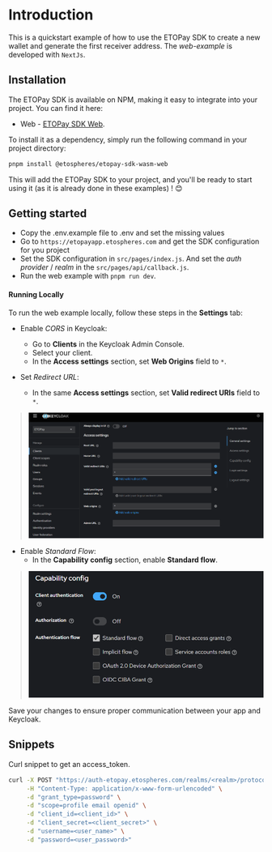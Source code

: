 
# Introduction

This is a quickstart example of how to use the ETOPay SDK to create a new wallet and generate the first receiver address. The _web-example_ is developed with `NextJs`.

## Installation

The ETOPay SDK is available on NPM, making it easy to integrate into your project. You can find it here:  

* Web - [ETOPay SDK Web](https://www.npmjs.com/package/@etospheres/etopay-sdk-wasm-web).

To install it as a dependency, simply run the following command in your project directory: 

```bash
pnpm install @etospheres/etopay-sdk-wasm-web
```

This will add the ETOPay SDK to your project, and you'll be ready to start using it (as it is already done in these examples) ! 😊

## Getting started

- Copy the .env.example file to .env and set the missing values
- Go to `https://etopayapp.etospheres.com` and get the SDK configuration for you project
- Set the SDK configuration in `src/pages/index.js`. And set the _auth provider_ / _realm_ in the `src/pages/api/callback.js`.
- Run the web example with `pnpm run dev`.

#### Running Locally #### 

To run the web example locally, follow these steps in the **Settings** tab:

 * Enable _CORS_ in Keycloak:
   * Go to **Clients** in the Keycloak Admin Console.
   * Select your client.
   * In the **Access settings** section, set **Web Origins** field to `*`.

* Set _Redirect URL_:
  * In the same **Access settings** section, set **Valid redirect URIs** field to `*`.

> ![access settings](./images/access_settings.png)

* Enable _Standard Flow_: 
  * In the **Capability config** section, enable **Standard flow**.

> ![standard flow](./images/capability_config.png)

Save your changes to ensure proper communication between your app and Keycloak.

## Snippets

Curl snippet to get an access_token.

```bash
curl -X POST "https://auth-etopay.etospheres.com/realms/<realm>/protocol/openid-connect/token" \
     -H "Content-Type: application/x-www-form-urlencoded" \
     -d "grant_type=password" \
     -d "scope=profile email openid" \
     -d "client_id=<client_id>" \
     -d "client_secret=<client_secret>" \
     -d "username=<user_name>" \
     -d "password=<user_password>"
```

